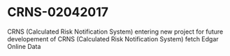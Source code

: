 # CRNS-02042017
CRNS (Calculated Risk Notification System)
entering new project for future developement of CRNS (Calculated Risk Notification System)
fetch Edgar Online Data
